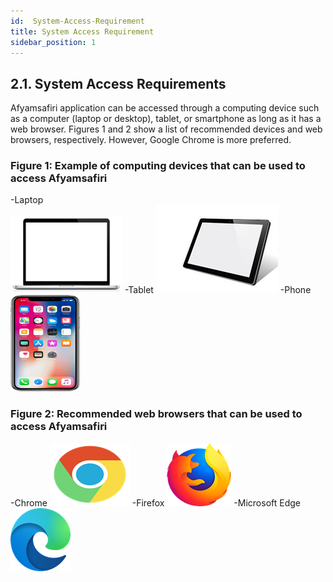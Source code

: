 ```yaml
---
id:  System-Access-Requirement
title: System Access Requirement
sidebar_position: 1
---
```



## 2.1. System Access Requirements

Afyamsafiri application can be accessed through a computing device such as a computer (laptop or desktop), tablet, or smartphone as long as it has a web browser. Figures 1 and 2 show a list of recommended devices and web browsers, respectively. However, Google Chrome is more preferred.

### Figure 1: Example of computing devices that can be used to access Afyamsafiri

-Laptop  
![alt text](../../static/img/laptop.png)
-Tablet
![alt text](../../static/img/tablet.png)
-Phone
![alt text](../../static/img/phone.png)

### Figure 2: Recommended web browsers that can be used to access Afyamsafiri

-Chrome
![alt text](../../static/img/Chrome.png)
-Firefox
![alt text](../../static/img/Firefox.png)
-Microsoft Edge
![alt text](../../static/img/M.Edge.png)